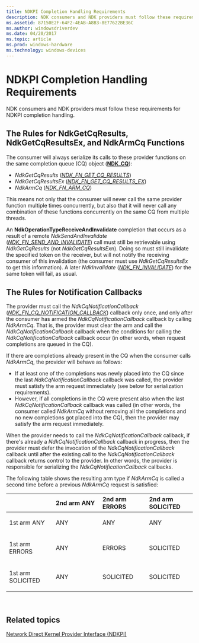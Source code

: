 ```yaml
---
title: NDKPI Completion Handling Requirements
description: NDK consumers and NDK providers must follow these requirements for NDKPI completion handling.
ms.assetid: 87150E2F-64F2-4EAB-A8B3-8E77622BE36C
ms.author: windowsdriverdev
ms.date: 04/20/2017
ms.topic: article
ms.prod: windows-hardware
ms.technology: windows-devices
---
```


# NDKPI Completion Handling Requirements


NDK consumers and NDK providers must follow these requirements for NDKPI completion handling.

## The Rules for NdkGetCqResults, NdkGetCqResultsEx, and NdkArmCq Functions


The consumer will always serialize its calls to these provider functions on the same completion queue (CQ) object ([**NDK\_CQ**](https://msdn.microsoft.com/library/windows/hardware/hh439854)):

-   *NdkGetCqResults* ([*NDK\_FN\_GET\_CQ\_RESULTS*](https://msdn.microsoft.com/library/windows/hardware/hh439891))
-   *NdkGetCqResultsEx* ([*NDK\_FN\_GET\_CQ\_RESULTS\_EX*](https://msdn.microsoft.com/library/windows/hardware/dn265506))
-   *NdkArmCq* ([*NDK\_FN\_ARM\_CQ*](https://msdn.microsoft.com/library/windows/hardware/hh439858))

This means not only that the consumer will never call the same provider function multiple times concurrently, but also that it will never call any combination of these functions concurrently on the same CQ from multiple threads.

An **NdkOperationTypeReceiveAndInvalidate** completion that occurs as a result of a remote *NdkSendAndInvalidate* ([*NDK\_FN\_SEND\_AND\_INVALIDATE*](https://msdn.microsoft.com/library/windows/hardware/dn265507)) call must still be retrievable using *NdkGetCqResults* (not *NdkGetCqResultsEx*n). Doing so must still invalidate the specified token on the receiver, but will not notify the receiving consumer of this invalidation (the consumer must use *NdkGetCqResultsEx* to get this information). A later *NdkInvalidate* ([*NDK\_FN\_INVALIDATE*](https://msdn.microsoft.com/library/windows/hardware/hh439901)) for the same token will fail, as usual.

## The Rules for Notification Callbacks


The provider must call the *NdkCqNotificationCallback* ([*NDK\_FN\_CQ\_NOTIFICATION\_CALLBACK*](https://msdn.microsoft.com/library/windows/hardware/hh439870)) callback only once, and only after the consumer has armed the *NdkCqNotificationCallback* callback by calling *NdkArmCq*. That is, the provider must clear the arm and call the *NdkCqNotificationCallback* callback when the conditions for calling the *NdkCqNotificationCallback* callback occur (in other words, when request completions are queued in the CQ).

If there are completions already present in the CQ when the consumer calls *NdkArmCq*, the provider will behave as follows:

-   If at least one of the completions was newly placed into the CQ since the last *NdkCqNotificationCallback* callback was called, the provider must satisfy the arm request immediately (see below for serialization requirements).
-   However, if all completions in the CQ were present also when the last *NdkCqNotificationCallback* callback was called (in other words, the consumer called *NdkArmCq* without removing all the completions and no new completions got placed into the CQ), then the provider may satisfy the arm request immediately.

When the provider needs to call the *NdkCqNotificationCallback* callback, if there's already a *NdkCqNotificationCallback* callback in progress, then the provider must defer the invocation of the *NdkCqNotificationCallback* callback until after the existing call to the *NdkCqNotificationCallback* callback returns control to the provider. In other words, the provider is responsible for serializing the *NdkCqNotificationCallback* callbacks.

The following table shows the resulting arm type if *NdkArmCq* is called a second time before a previous *NdkArmCq* request is satisfied:

<table>
<colgroup>
<col width="25%" />
<col width="25%" />
<col width="25%" />
<col width="25%" />
</colgroup>
<thead>
<tr class="header">
<th align="left"></th>
<th align="left">2nd arm ANY</th>
<th align="left">2nd arm ERRORS</th>
<th align="left">2nd arm SOLICITED</th>
</tr>
</thead>
<tbody>
<tr class="odd">
<td align="left"><p>1st arm ANY</p></td>
<td align="left"><p>ANY</p></td>
<td align="left"><p>ANY</p></td>
<td align="left"><p>ANY</p></td>
</tr>
<tr class="even">
<td align="left"><p>1st arm ERRORS</p></td>
<td align="left"><p>ANY</p></td>
<td align="left"><p>ERRORS</p></td>
<td align="left"><p>SOLICITED</p></td>
</tr>
<tr class="odd">
<td align="left"><p>1st arm SOLICITED</p></td>
<td align="left"><p>ANY</p></td>
<td align="left"><p>SOLICITED</p></td>
<td align="left"><p>SOLICITED</p></td>
</tr>
</tbody>
</table>

 

## Related topics


[Network Direct Kernel Provider Interface (NDKPI)](network-direct-kernel-programming-interface--ndkpi-.md)

 

 






